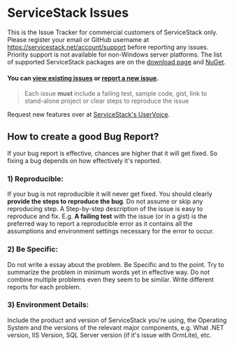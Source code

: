 ServiceStack Issues
===================

This is the Issue Tracker for commercial customers of ServiceStack only. 
Please register your email or GitHub username at https://servicestack.net/account/support before reporting any issues. 
Priority support is not available for non-Windows server platforms. The list of supported ServiceStack packages are on the [download page](https://servicestack.net/download) and [NuGet](https://www.nuget.org/profiles/ServiceStack/).

#### You can [view existing issues](https://github.com/ServiceStack/Issues/issues) or [report a new issue](https://github.com/ServiceStack/Issues/issues/new).

> Each issue **must** include a failing test, sample code, gist, link to stand-alone project or clear steps to reproduce the issue

Request new features over at [ServiceStack's UserVoice](http://servicestack.uservoice.com/forums/176786-feature-requests).

## How to create a good Bug Report?

If your bug report is effective, chances are higher that it will get fixed. So fixing a bug depends on how 
effectively it's reported.

### 1) Reproducible:

If your bug is not reproducible it will never get fixed. You should clearly **provide the steps to reproduce the bug**. 
Do not assume or skip any reproducing step. A Step-by-step description of the issue is easy to reproduce and fix.
E.g. **A failing test** with the issue (or in a gist) is the preferred way to report a reproducible error as it contains 
all the assumptions and environment settings necessary for the error to occur. 

### 2) Be Specific:

Do not write a essay about the problem. Be Specific and to the point. Try to summarize the problem in minimum 
words yet in effective way. Do not combine multiple problems even they seem to be similar. 
Write different reports for each problem.

### 3) Environment Details:

Include the product and version of ServiceStack you're using, the Operating System and the versions of the relevant
major components, e.g. What .NET version, IIS Version, SQL Server version (if it's issue with OrmLite), etc.

